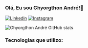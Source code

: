 ### Olá, Eu sou Ghyorgthon André!👋
[![Linkedin](https://img.shields.io/badge/LinkedIn-0077B5?style=for-the-badge&logo=linkedin&logoColor=white)](https://www.linkedin.com/in/ghyorgthon-andré-b963a4280/)
[![Instagram](https://img.shields.io/badge/Instagram-E4405F?style=for-the-badge&logo=instagram&logoColor=white)](https://www.instagram.com/gh.andre_/)

![Ghyorgthon André GitHub stats](https://github-readme-stats.vercel.app/api?username=Ghyorgthon&show_icons=true&theme=gruvbox)

### Tecnologias que utilizo:

<div style = 'display:inline_block'>
  <img src'https://img.shields.io/badge/HTML5-E34F26?style=for-the-badge&logo=html5&logoColor=white' alt'HTML5'>
  <img src'https://img.shields.io/badge/CSS3-1572B6?style=for-the-badge&logo=css3&logoColor=white' alt'CSS'>
  <img src'https://img.shields.io/badge/JavaScript-323330?style=for-the-badge&logo=javascript&logoColor=F7DF1E' alt'JavaScript'>
</div>
